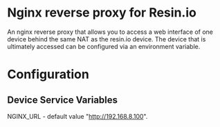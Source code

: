 # Nginx reverse proxy for Resin.io
An nginx reverse proxy that allows you to access a web interface of one device behind the same NAT as the resin.io device. The device that is ultimately accessed can be configured via an environment variable.

# Configuration

## Device Service Variables
NGINX_URL - default value "http://192.168.8.100".
